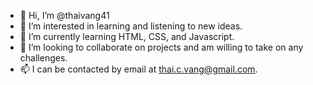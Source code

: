 - 👋 Hi, I’m @thaivang41
- 👀 I’m interested in learning and listening to new ideas.
- 🌱 I’m currently learning HTML, CSS, and Javascript.
- 💞️ I’m looking to collaborate on projects and am willing to take on any challenges.
- 📫 I can be contacted by email at thai.c.vang@gmail.com.

<!---
thaivang41/thaivang41 is a ✨ special ✨ repository because its `README.md` (this file) appears on your GitHub profile.
You can click the Preview link to take a look at your changes.
--->
